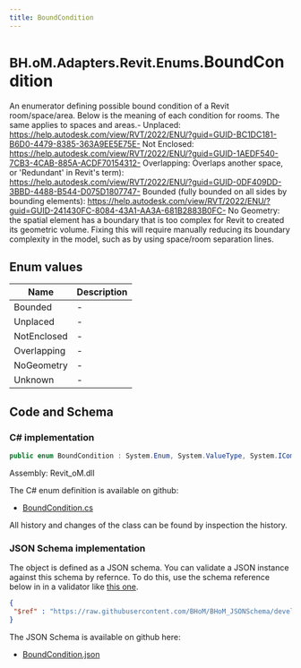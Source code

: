 ```yaml
---
title: BoundCondition
---
```


# <small>BH.oM.Adapters.Revit.Enums.</small>**BoundCondition**

An enumerator defining possible bound condition of a Revit room/space/area. Below is the meaning of each condition for rooms. The same applies to spaces and areas.- Unplaced: https://help.autodesk.com/view/RVT/2022/ENU/?guid=GUID-BC1DC181-B6D0-4479-8385-363A9EE5E75E- Not Enclosed: https://help.autodesk.com/view/RVT/2022/ENU/?guid=GUID-1AEDF540-7CB3-4CAB-885A-ACDF70154312- Overlapping: Overlaps another space, or 'Redundant' in Revit's term): https://help.autodesk.com/view/RVT/2022/ENU/?guid=GUID-0DF409DD-3BBD-4488-B544-D075D1807747- Bounded (fully bounded on all sides by bounding elements): https://help.autodesk.com/view/RVT/2022/ENU/?guid=GUID-241430FC-8084-43A1-AA3A-681B2883B0FC- No Geometry: the spatial element has a boundary that is too complex for Revit to created its geometric volume. Fixing this will require manually reducing its boundary complexity in the model, such as by using space/room separation lines.

## Enum values

| Name            | Description                                                    |
|-----------------|----------------------------------------------------------------|
| Bounded |  -  |
| Unplaced |  -  |
| NotEnclosed |  -  |
| Overlapping |  -  |
| NoGeometry |  -  |
| Unknown |  -  |


## Code and Schema

### C# implementation

``` C# title="C#"
public enum BoundCondition : System.Enum, System.ValueType, System.IComparable, System.ISpanFormattable, System.IFormattable, System.IConvertible
```

Assembly: Revit_oM.dll

The C# enum definition is available on github:

- [BoundCondition.cs](https://github.com/BHoM/Revit_Toolkit/blob/develop/Revit_oM/Enums\BoundCondition.cs)

All history and changes of the class can be found by inspection the history.
### JSON Schema implementation

The object is defined as a JSON schema. You can validate a JSON instance against this schema by refernce. To do this, use the schema reference below in in a validator like [this one](https://www.jsonschemavalidator.net/).

``` json title="JSON Schema"
{
 "$ref" : "https://raw.githubusercontent.com/BHoM/BHoM_JSONSchema/develop/Revit_oM/Enums/BoundCondition.json"
}
```

The JSON Schema is available on github here:

- [BoundCondition.json](https://github.com/BHoM/BHoM_JSONSchema/blob/develop/Revit_oM/Enums/BoundCondition.json)
